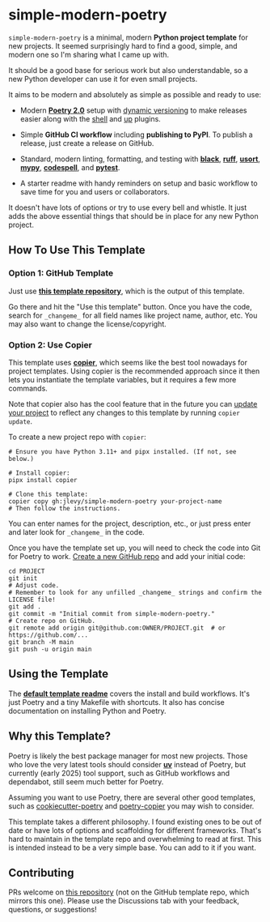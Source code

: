 # simple-modern-poetry

`simple-modern-poetry` is a minimal, modern **Python project template** for new
projects. It seemed surprisingly hard to find a good, simple, and modern one so I'm
sharing what I came up with.

It should be a good base for serious work but also understandable, so a new Python
developer can use it for even small projects.

It aims to be modern and absolutely as simple as possible and ready to use:

- Modern [**Poetry 2.0**](https://github.com/python-poetry/poetry) setup with
  [dynamic versioning](https://github.com/mtkennerly/poetry-dynamic-versioning) to make
  releases easier along with the
  [shell](https://github.com/python-poetry/poetry-plugin-shell) and
  [up](https://github.com/MousaZeidBaker/poetry-plugin-up) plugins.

- Simple **GitHub CI workflow** including **publishing to PyPI**. To publish a release,
  just create a release on GitHub.

- Standard, modern linting, formatting, and testing with
  [**black**](https://github.com/psf/black),
  [**ruff**](https://github.com/charliermarsh/ruff),
  [**usort**](https://github.com/facebook/usort),
  [**mypy**](https://github.com/python/mypy),
  [**codespell**](https://github.com/codespell-project/codespell), and
  [**pytest**](https://github.com/pytest-dev/pytest).

- A starter readme with handy reminders on setup and basic workflow to save time for you
  and users or collaborators.

It doesn't have lots of options or try to use every bell and whistle.
It just adds the above essential things that should be in place for any new Python
project.

## How To Use This Template

### Option 1: GitHub Template

Just use
[**this template repository**](https://github.com/jlevy/simple-modern-poetry-template),
which is the output of this template.

Go there and hit the "Use this template" button.
Once you have the code, search for `_changeme_` for all field names like project name,
author, etc. You may also want to change the license/copyright.

### Option 2: Use Copier

This template uses [**copier**](https://github.com/copier-org/copier), which seems like
the best tool nowadays for project templates.
Using copier is the recommended approach since it then lets you instantiate the template
variables, but it requires a few more commands.

Note that copier also has the cool feature that in the future you can
[update your project](https://copier.readthedocs.io/en/latest/updating/) to reflect any
changes to this template by running `copier update`.

To create a new project repo with `copier`:

```shell
# Ensure you have Python 3.11+ and pipx installed. (If not, see below.)

# Install copier:
pipx install copier

# Clone this template:
copier copy gh:jlevy/simple-modern-poetry your-project-name
# Then follow the instructions.
```

You can enter names for the project, description, etc., or just press enter and later
look for `_changeme_` in the code.

Once you have the template set up, you will need to check the code into Git for Poetry
to work. [Create a new GitHub
repo](https://docs.github.com/en/repositories/creating-and-managing-repositories/creating-a-new-repository)
and add your initial code:

```shell
cd PROJECT
git init
# Adjust code. 
# Remember to look for any unfilled _changeme_ strings and confirm the LICENSE file!
git add .
git commit -m "Initial commit from simple-modern-poetry."
# Create repo on GitHub.
git remote add origin git@github.com:OWNER/PROJECT.git  # or https://github.com/...
git branch -M main
git push -u origin main
```

## Using the Template

The
[**default template readme**](https://github.com/jlevy/simple-modern-poetry-template)
covers the install and build workflows.
It's just Poetry and a tiny Makefile with shortcuts.
It also has concise documentation on installing Python and Poetry.

## Why this Template?

Poetry is likely the best package manager for most new projects.
Those who love the very latest tools should consider
[**uv**](https://github.com/astral-sh/uv) instead of Poetry, but currently (early 2025)
tool support, such as GitHub workflows and dependabot, still seem much better for
Poetry.

Assuming you want to use Poetry, there are several other good templates, such as
[cookiecutter-poetry](https://github.com/fpgmaas/cookiecutter-poetry) and
[poetry-copier](https://github.com/lukin0110/poetry-copier) you may wish to consider.

This template takes a different philosophy.
I found existing ones to be out of date or have lots of options and scaffolding for
different frameworks.
That's hard to maintain in the template repo and overwhelming to read at first.
This is intended instead to be a very simple base.
You can add to it if you want.

## Contributing

PRs welcome on [this repository](https://github.com/jlevy/simple-modern-poetry) (not on
the GitHub template repo, which mirrors this one).
Please use the Discussions tab with your feedback, questions, or suggestions!
